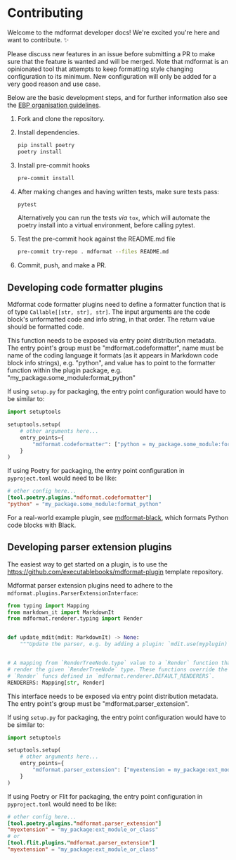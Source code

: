 # Contributing

Welcome to the mdformat developer docs!
We're excited you're here and want to contribute. ✨

Please discuss new features in an issue before submitting a PR
to make sure that the feature is wanted and will be merged.
Note that mdformat is an opinionated tool
that attempts to keep formatting style changing configuration to its minimum.
New configuration will only be added for a very good reason and use case.

Below are the basic development steps,
and for further information also see the
[EBP organisation guidelines](https://github.com/executablebooks/.github/blob/master/CONTRIBUTING.md).

1. Fork and clone the repository.

1. Install dependencies.

   ```bash
   pip install poetry
   poetry install
   ```

1. Install pre-commit hooks

   ```bash
   pre-commit install
   ```

1. After making changes and having written tests, make sure tests pass:

   ```bash
   pytest
   ```

   Alternatively you can run the tests *via* `tox`,
   which will automate the poetry install into a virtual environment, before calling pytest.

1. Test the pre-commit hook against the README.md file

   ```bash
   pre-commit try-repo . mdformat --files README.md
   ```

1. Commit, push, and make a PR.

## Developing code formatter plugins

Mdformat code formatter plugins need to define a formatter function that is of type `Callable[[str, str], str]`.
The input arguments are the code block's unformatted code and info string, in that order.
The return value should be formatted code.

This function needs to be exposed via entry point distribution metadata.
The entry point's group must be "mdformat.codeformatter",
name must be name of the coding language it formats (as it appears in Markdown code block info strings), e.g. "python",
and value has to point to the formatter function within the plugin package,
e.g. "my_package.some_module:format_python"

If using `setup.py` for packaging, the entry point configuration would have to be similar to:

```python
import setuptools

setuptools.setup(
    # other arguments here...
    entry_points={
        "mdformat.codeformatter": ["python = my_package.some_module:format_python"]
    }
)
```

If using Poetry for packaging, the entry point configuration in `pyproject.toml` would need to be like:

```toml
# other config here...
[tool.poetry.plugins."mdformat.codeformatter"]
"python" = "my_package.some_module:format_python"
```

For a real-world example plugin, see [mdformat-black](https://github.com/hukkinj1/mdformat-black),
which formats Python code blocks with Black.

## Developing parser extension plugins

The easiest way to get started on a plugin, is to use the <https://github.com/executablebooks/mdformat-plugin> template repository.

Mdformat parser extension plugins need to adhere to the `mdformat.plugins.ParserExtensionInterface`:

```python
from typing import Mapping
from markdown_it import MarkdownIt
from mdformat.renderer.typing import Render


def update_mdit(mdit: MarkdownIt) -> None:
    """Update the parser, e.g. by adding a plugin: `mdit.use(myplugin)`"""


# A mapping from `RenderTreeNode.type` value to a `Render` function that can
# render the given `RenderTreeNode` type. These functions override the default
# `Render` funcs defined in `mdformat.renderer.DEFAULT_RENDERERS`.
RENDERERS: Mapping[str, Render]
```

This interface needs to be exposed via entry point distribution metadata.
The entry point's group must be "mdformat.parser_extension".

If using `setup.py` for packaging, the entry point configuration would have to be similar to:

```python
import setuptools

setuptools.setup(
    # other arguments here...
    entry_points={
        "mdformat.parser_extension": ["myextension = my_package:ext_module_or_class"]
    }
)
```

If using Poetry or Flit for packaging, the entry point configuration in `pyproject.toml` would need to be like:

```toml
# other config here...
[tool.poetry.plugins."mdformat.parser_extension"]
"myextension" = "my_package:ext_module_or_class"
# or
[tool.flit.plugins."mdformat.parser_extension"]
"myextension" = "my_package:ext_module_or_class"
```
